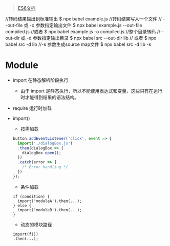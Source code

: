 > [ES6文档](https://www.w3cschool.cn/escript6/escript6-odgx37ff.html)

//转码结果输出到标准输出
$ npx babel example.js
//转码结果写入一个文件
// --out-file 或 -o 参数指定输出文件
$ npx babel example.js --out-file compiled.js
//或者
$ npx babel example.js -o compiled.js
//整个目录转码
//--out-dir 或 -d 参数指定输出目录
$ npx babel src --out-dir lib
// 或者
$ npx babel src -d lib
//-s 参数生成source map文件
$ npx babel src -d lib -s

# Module
- import 在静态解析阶段执行
    - 由于 import 是静态执行，所以不能使用表达式和变量，这些只有在运行时才能得到结果的语法结构。
- require 运行时加载

- import()
    - 按需加载
    ```js
    button.addEventListener('click', event => {
      import('./dialogBox.js')
      .then(dialogBox => {
        dialogBox.open();
      })
      .catch(error => {
        /* Error handling */
      })
    });
    ```
    - 条件加载
    ```
    if (condition) {
      import('moduleA').then(...);
    } else {
      import('moduleB').then(...);
    }
    ```
    - 动态的模块路径
    ```
    import(f())
    .then(...);
    ```
